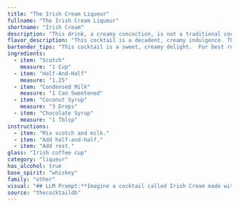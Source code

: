 ```yaml
---
title: "The Irish Cream Liqueur"
fullname: "The Irish Cream Liqueur"
shortname: "Irish Cream"
description: "This drink, a creamy concoction, is not a traditional cocktail but rather a modern, indulgent creation.  It draws inspiration from the creamy liqueurs of the early 20th century, but its specific combination of flavors and ingredients is likely a recent invention. "
flavor_description: "This cocktail is a decadent, creamy indulgence. The Scotch provides a smoky, peaty foundation, while the half-and-half adds a smooth richness. Condensed milk contributes sweetness and a velvety texture. Coconut syrup brings a touch of tropical sweetness, while chocolate syrup adds depth and complexity. The flavors harmonize beautifully, creating a luxurious and satisfying experience. "
bartender_tips: "This cocktail is a sweet, creamy delight.  For best results, use quality Scotch and high-quality half-and-half. Chill all ingredients beforehand for a smoother consistency.  Shake vigorously with ice to thoroughly combine all flavors.  Strain into a chilled cocktail glass and garnish with a chocolate curl or a sprinkle of cocoa powder. "
ingredients:
  - item: "Scotch"
    measure: "1 Cup"
  - item: "Half-And-Half"
    measure: "1.25"
  - item: "Condensed Milk"
    measure: "1 Can Sweetened"
  - item: "Coconut Syrup"
    measure: "3 Drops"
  - item: "Chocolate Syrup"
    measure: "1 Tblsp"
instructions:
  - item: "Mix scotch and milk."
  - item: "Add half-and-half."
  - item: "Add rest."
glass: "Irish coffee cup"
category: "liqueur"
has_alcohol: true
base_spirit: "whiskey"
family: "other"
visual: "## LLM Prompt:**Imagine a cocktail called Irish Cream made with Scotch, Half-And-Half, Condensed Milk, Coconut Syrup, and Chocolate Syrup. Describe its appearance in detail, focusing on the color, texture, and any visual elements.****Consider the following:*** **Color:**  Is it a creamy brown, a deep amber, or something else?* **Texture:** Is it smooth and velvety, slightly thick, or with visible layers?* **Visual Elements:** Are there any swirls or patterns in the drink? Does it have a creamy head or a thin layer of foam? Are there any garnishes used?**Output:**Please describe the Irish Cream cocktail's appearance in a captivating and descriptive manner, making it feel as if the reader can almost taste it. "
source: "thecocktaildb"
---
```


